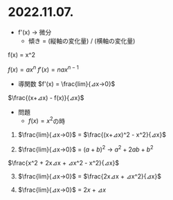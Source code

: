 # 2022.11.07.
* f'(x) -> 微分
  + 傾き = (縦軸の変化量) / (横軸の変化量)

f(x) = x^2

$f(x) = ax^n$
$f'(x) = nax^{n-1}$

- 導関数
$f'(x) = \frac{lim}{⊿x->0}$

$\frac{(x+⊿x) - f(x)}{⊿x}$

- 問題
  - $f(x) = x^2$の時

1. $\frac{lim}{⊿x->0}$ = $\frac{(x+⊿x)^2 - x^2}{⊿x}$

2. $\frac{lim}{⊿x->0}$ = $(a + b)^2$
-> $a^2 + 2ab + b^2$

$\frac{x^2 + 2x⊿x + ⊿x^2 - x^2}{⊿x}$

3. $\frac{lim}{⊿x->0}$ = $\frac{2x⊿x + ⊿x^2}{⊿x}$

4. $\frac{lim}{⊿x->0}$ = $2x + ⊿x$
